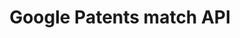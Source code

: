 ---
authors: Google Patents
description: Resolves messy patent publication and application numbers to DOCDB publication
  number format.
documentation: https://patents.google.com/api/match
last_edit: Thu, 02 Dec 2021 02:09:15 GMT
location: https://patents.google.com/api/match
shortname: google_patents_match
title: Google Patents match API
uuid: 1809b659-d1e1-43db-8dbe-664a6e9a5bc0
---